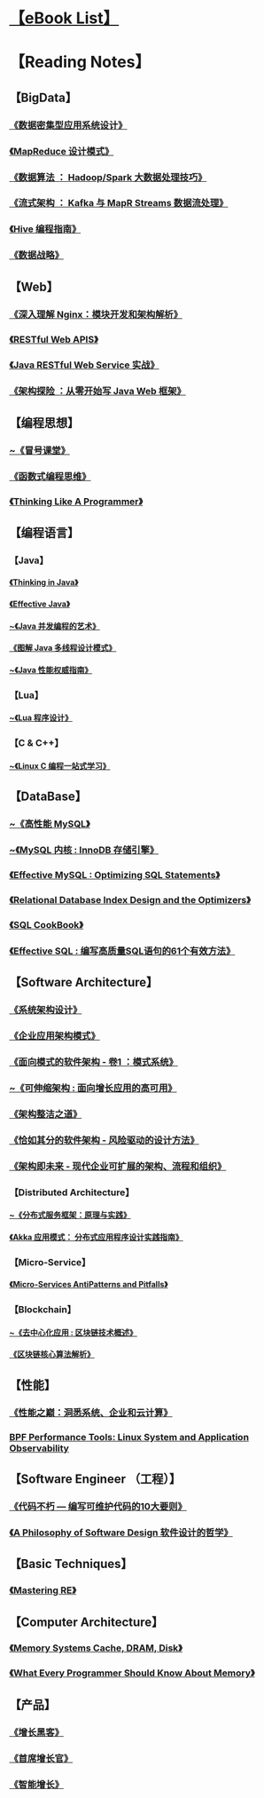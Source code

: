 
# [【eBook List】](00-PDF/README.md)

# 【Reading Notes】
## 【BigData】
### [《数据密集型应用系统设计》](bigdata/design-data-intensive-app/README.md)
### [《MapReduce 设计模式》](bigdata/mapreduce-dp/README.md)
### [《数据算法 ： Hadoop/Spark 大数据处理技巧》](bigdata/data-algorithms/README.md)
### [《流式架构 ： Kafka 与 MapR Streams 数据流处理》](bigdata/streaming-architecture/README.md)
### [《Hive 编程指南》](bigdata/programming-hive/README.md)

### [《数据战略》](bigdata/DataStrategy/README.md)

## 【Web】
### [《深入理解 Nginx：模块开发和架构解析》](web/understanding-nginx/README.md)
### [《RESTful Web APIS》](web/restful-web-apis/README.md)
### [《Java RESTful Web Service 实战》](web/java-restful-web-service-in-action/README.md)
### [《架构探险 ：从零开始写 Java Web 框架》](web/write-a-java-web-framework/README.md)

## 【编程思想】
### [~《冒号课堂》](programme/colon-classroom/)
### [《函数式编程思维》](programme/functional-thinking/)
### [《Thinking Like A Programmer》](programme/Thinking-Like-A-Programmer/)

## 【编程语言】
### 【Java】
#### [《Thinking in Java》](language/java/Thinking-in-Java/README.md)
#### [《Effective Java》](language/java/Effective-Java/README.md)
#### [~《Java 并发编程的艺术》](language/java/art_of_java_concurrency_programming/README.md)
#### [《图解 Java 多线程设计模式》](language/java/java-MT-thread-DP/README.md)
#### [~《Java 性能权威指南》](language/java/java-performance-the-definitive-guide/README.md)

### 【Lua】
#### [~《Lua 程序设计》](language/lua/lua_programming/README.md)

### 【C & C++】
#### [~《Linux C 编程一站式学习》](language/C&C++/linux-c-programming/README.md)

## 【DataBase】
### [~《高性能 MySQL》](db/hp-mysql/README.md)
### [~《MySQL 内核 : InnoDB 存储引擎》](db/mysql-innodb/README.md)
### [《Effective MySQL : Optimizing SQL Statements》](db/effective_mysql_sql_statements/README.md)
### [《Relational Database Index Design and the Optimizers》]()
### [《SQL CookBook》]()
### [《Effective SQL : 编写高质量SQL语句的61个有效方法》](db/effective_sql/README.md)

## 【Software Architecture】
### [《系统架构设计》](arch/SAD/README.md)
### [《企业应用架构模式》](arch/POEAA/README.md)
### [《面向模式的软件架构 - 卷1 ：模式系统》](arch/POSA/README.md)
### [~《可伸缩架构 : 面向增长应用的高可用》](arch/Scalable-Arch/README.md)
### [《架构整洁之道》](arch/Clean-Arch/README.md)
### [《恰如其分的软件架构 - 风险驱动的设计方法》](arch/JESA/README.md)
### [《架构即未来 - 现代企业可扩展的架构、流程和组织》](/arch/TAOS/README.md)

### 【Distributed Architecture】
#### [~《分布式服务框架：原理与实践》](arch/DSSF/README.md)
#### [《Akka 应用模式： 分布式应用程序设计实践指南》](arch/AAP/README.md)

### 【Micro-Service】
#### [《Micro-Services AntiPatterns and Pitfalls》](arch/MSAPP/README.md)

### 【Blockchain】
#### [~《去中心化应用 : 区块链技术概述》](blockchain/dapp/README.md)
#### [《区块链核心算法解析》](blockchain/algos_in_blockchain/README.md)

## 【性能】
### [《性能之巅：洞悉系统、企业和云计算》](programme/profile/sys-performance/)
### [BPF Performance Tools: Linux System and Application Observability](programme/profile/BPF-Perf)

## 【Software Engineer （工程）】
### [《代码不朽 — 编写可维护代码的10大要则》](SE/bms/README.md)
### [《A Philosophy of Software Design 软件设计的哲学》](SE/Philosophy-of-SD/README.md)

## 【Basic Techniques】
### [《Mastering RE》](basic/mastering-RE/README.md)

## 【Computer Architecture】
### [《Memory Systems Cache, DRAM, Disk》](https://www.e-reading.club/bookreader.php/138837/Jacob,_Ng,_Wang_-_Memory_systems._Cache,_DRAM,_Disk.pdf)
### [《What Every Programmer Should Know About Memory》](https://akkadia.org/drepper/cpumemory.pdf)

## 【产品】

### [《增长黑客》](product/GrowthHackers/README.md)
### [《首席增长官》](product/CGO/README.md)
### [《智能增长》](product/SmartGrowth/README.md)